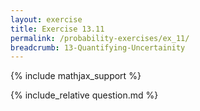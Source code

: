 ```yaml
---
layout: exercise
title: Exercise 13.11
permalink: /probability-exercises/ex_11/
breadcrumb: 13-Quantifying-Uncertainity
---
```


{% include mathjax_support %}

<div><i class="arrow-up loader" data-chapter="probability-exercises" data-exercise="ex_11" data-rating="0"></i></div>
{% include_relative question.md %}
